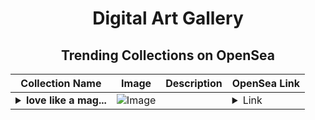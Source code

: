 <div align="center">

# Digital Art Gallery

## Trending Collections on OpenSea

| Collection Name                       | Image                                                                                     | Description                       | OpenSea Link                                                                                          |
|---------------------------------------|-------------------------------------------------------------------------------------------|-----------------------------------|--------------------------------------------------------------------------------------------------------|
| **<details><summary>love like a mag...</summary>love like a magic material</details>** | ![Image](https://i.seadn.io/s/raw/files/ab81ff9cbc9f53c7aa7f51cddf157987.jpg?w=500&auto=format?w=200&auto=format) |  | <details><summary>Link</summary>[love like a magic material](https://opensea.io/collection/love-like-a-magic-material)</details> |

</div>